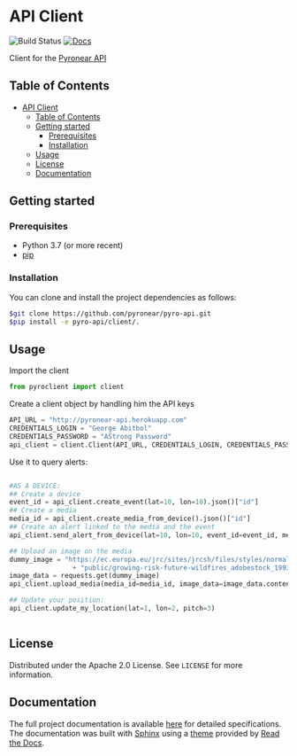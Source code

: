 # API Client

![Build Status](https://github.com/pyronear/pyro-api/workflows/client-package/badge.svg)  [![Docs](https://img.shields.io/badge/docs-available-blue.svg)](http://pyronear.org/pyro-api)

Client for the [Pyronear API](https://github.com/pyronear/pyro-api)



## Table of Contents

- [API Client](#api-client)
  - [Table of Contents](#table-of-contents)
  - [Getting started](#getting-started)
    - [Prerequisites](#prerequisites)
    - [Installation](#installation)
  - [Usage](#usage)
  - [License](#license)
  - [Documentation](#documentation)



## Getting started

### Prerequisites

- Python 3.7 (or more recent)
- [pip](https://pip.pypa.io/en/stable/)

### Installation

You can clone and install the project dependencies as follows:

```bash
$git clone https://github.com/pyronear/pyro-api.git
$pip install -e pyro-api/client/.
```



## Usage

Import the client

```python
from pyroclient import client
```

Create a client object by handling him the API keys

```python
API_URL = "http://pyronear-api.herokuapp.com"
CREDENTIALS_LOGIN = "George Abitbol"
CREDENTIALS_PASSWORD = "AStrong Password"
api_client = client.Client(API_URL, CREDENTIALS_LOGIN, CREDENTIALS_PASSWORD)
```

Use it to query alerts:
```python

#AS A DEVICE:
## Create a device
event_id = api_client.create_event(lat=10, lon=10).json()["id"]
## Create a media
media_id = api_client.create_media_from_device().json()["id"]
## Create an alert linked to the media and the event
api_client.send_alert_from_device(lat=10, lon=10, event_id=event_id, media_id=media_id)

## Upload an image on the media
dummy_image = "https://ec.europa.eu/jrc/sites/jrcsh/files/styles/normal-responsive/" \
                + "public/growing-risk-future-wildfires_adobestock_199370851.jpeg"
image_data = requests.get(dummy_image)
api_client.upload_media(media_id=media_id, image_data=image_data.content)

## Update your position:
api_client.update_my_location(lat=1, lon=2, pitch=3)



```


## License

Distributed under the Apache 2.0 License. See `LICENSE` for more information.



## Documentation

The full project documentation is available [here](http://pyronear.org/pyro-api) for detailed specifications. The documentation was built with [Sphinx](https://www.sphinx-doc.org/) using a [theme](https://github.com/readthedocs/sphinx_rtd_theme) provided by [Read the Docs](https://readthedocs.org/).

